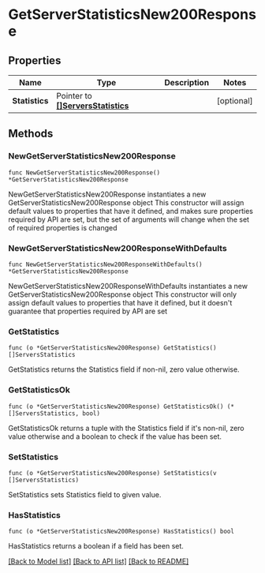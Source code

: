 # GetServerStatisticsNew200Response

## Properties

Name | Type | Description | Notes
------------ | ------------- | ------------- | -------------
**Statistics** | Pointer to [**[]ServersStatistics**](ServersStatistics.md) |  | [optional] 

## Methods

### NewGetServerStatisticsNew200Response

`func NewGetServerStatisticsNew200Response() *GetServerStatisticsNew200Response`

NewGetServerStatisticsNew200Response instantiates a new GetServerStatisticsNew200Response object
This constructor will assign default values to properties that have it defined,
and makes sure properties required by API are set, but the set of arguments
will change when the set of required properties is changed

### NewGetServerStatisticsNew200ResponseWithDefaults

`func NewGetServerStatisticsNew200ResponseWithDefaults() *GetServerStatisticsNew200Response`

NewGetServerStatisticsNew200ResponseWithDefaults instantiates a new GetServerStatisticsNew200Response object
This constructor will only assign default values to properties that have it defined,
but it doesn't guarantee that properties required by API are set

### GetStatistics

`func (o *GetServerStatisticsNew200Response) GetStatistics() []ServersStatistics`

GetStatistics returns the Statistics field if non-nil, zero value otherwise.

### GetStatisticsOk

`func (o *GetServerStatisticsNew200Response) GetStatisticsOk() (*[]ServersStatistics, bool)`

GetStatisticsOk returns a tuple with the Statistics field if it's non-nil, zero value otherwise
and a boolean to check if the value has been set.

### SetStatistics

`func (o *GetServerStatisticsNew200Response) SetStatistics(v []ServersStatistics)`

SetStatistics sets Statistics field to given value.

### HasStatistics

`func (o *GetServerStatisticsNew200Response) HasStatistics() bool`

HasStatistics returns a boolean if a field has been set.


[[Back to Model list]](../README.md#documentation-for-models) [[Back to API list]](../README.md#documentation-for-api-endpoints) [[Back to README]](../README.md)


